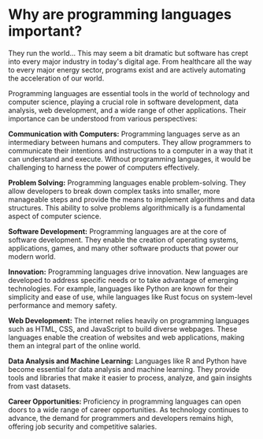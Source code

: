 # Why are programming languages important?

  They run the world... This may seem a bit dramatic but software has crept into every major industry in today's digital age. From healthcare all the way to every major energy sector, programs exist and are actively automating the acceleration of our world. 

Programming languages are essential tools in the world of technology and computer science, playing a crucial role in software development, data analysis, web development, and a wide range of other applications. Their importance can be understood from various perspectives:

**Communication with Computers:** Programming languages serve as an intermediary between humans and computers. They allow programmers to communicate their intentions and instructions to a computer in a way that it can understand and execute. Without programming languages, it would be challenging to harness the power of computers effectively.

**Problem Solving:** Programming languages enable problem-solving. They allow developers to break down complex tasks into smaller, more manageable steps and provide the means to implement algorithms and data structures. This ability to solve problems algorithmically is a fundamental aspect of computer science.

**Software Development:** Programming languages are at the core of software development. They enable the creation of operating systems, applications, games, and many other software products that power our modern world.

**Innovation:** Programming languages drive innovation. New languages are developed to address specific needs or to take advantage of emerging technologies. For example, languages like Python are known for their simplicity and ease of use, while languages like Rust focus on system-level performance and memory safety.

**Web Development:** The internet relies heavily on programming languages such as HTML, CSS, and JavaScript to build diverse webpages. These languages enable the creation of websites and web applications, making them an integral part of the online world.

**Data Analysis and Machine Learning:** Languages like R and Python have become essential for data analysis and machine learning. They provide tools and libraries that make it easier to process, analyze, and gain insights from vast datasets.

**Career Opportunities:** Proficiency in programming languages can open doors to a wide range of career opportunities. As technology continues to advance, the demand for programmers and developers remains high, offering job security and competitive salaries.


  

